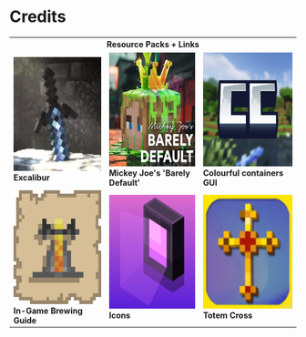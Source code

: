 <h1>Credits</h1>

<table>
  <tr>
    <th colspan="3">Resource Packs + Links</th>
  </tr>
  <tr>
    <td>
      <a href="https://modrinth.com/resourcepack/excal">
        <img src="images/excal.webp" alt="Excalibur" title="Excalibur" width="200" height="200">
      </a>
      <br><strong>Excalibur</strong>
    </td>
    <td>
      <a href="https://modrinth.com/resourcepack/mickey-joes-relatively-improved-default">
        <img src="images/mickey-joes-relatively-improved-default.webp" alt="Mickey Joe's 'Barely Default'" title="Mickey Joe's 'Barely Default'" width="200" height="200">
      </a>
      <br><strong>Mickey Joe's 'Barely Default'</strong>
    </td>
    <td>
      <a href="https://modrinth.com/resourcepack/colourful-containers-dark-mode-gui">
        <img src="images/colourful-containers-gui.webp" alt="Colourful containers GUI" title="Colourful containers GUI" width="200" height="200">
      </a>
      <br><strong>Colourful containers GUI</strong>
    </td>
  </tr>
  <tr>
    <td>
      <a href="https://modrinth.com/resourcepack/in-game-brewing-guide">
        <img src="images/in-game-brewing-guide.webp" alt="In-Game Brewing Guide" title="In-Game Brewing Guide" width="200" height="200">
      </a>
      <br><strong>In-Game Brewing Guide</strong>
    </td>
    <td>
      <a href="https://modrinth.com/resourcepack/icons">
        <img src="images/icons.webp" alt="Icons" title="Icons" width="200" height="200">
      </a>
      <br><strong>Icons</strong>
    </td>
    <td>
      <a href="https://modrinth.com/resourcepack/totem-cross">
        <img src="images/totem-cross.webp" alt="Totem Cross" title="Totem Cross" width="200" height="200">
      </a>
      <br><strong>Totem Cross</strong>
    </td>
  </tr>
</table>

